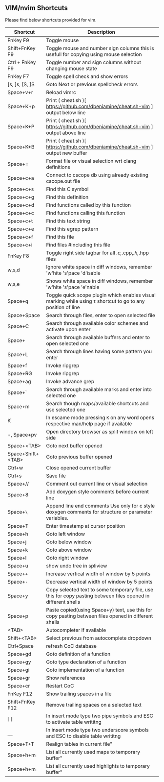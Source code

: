 ## VIM/nvim Shortcuts

Please find below shortcuts provided for vim.

| Shortcut            | Description                                                                                                   |
|---------------------|---------------------------------------------------------------------------------------------------------------|
| FnKey F9            | Toggle mouse
| Shift+FnKey F9      | Toggle mouse and number sign columns this is usefull for copying using mouse selection
| Ctrl + FnKey F9     | Toggle number and sign columns without changing mouse state
| FnKey F7            | Toggle spell check and show errors                                                                            |
| [s, ]s, [S, ]S      | Goto Next or previous spellcheck errors                                                                       |
| Space+v+r           | Reload vimrc                                                                                                  |
| Space+K+p           | Print ( cheat.sh )[ https://github.com/dbeniamine/cheat.sh-vim ] output below line                            |
| Space+K+P           | Print ( cheat.sh )[ https://github.com/dbeniamine/cheat.sh-vim ] output above line                            |
| Space+K+B           | Print ( cheat.sh )[ https://github.com/dbeniamine/cheat.sh-vim ] output new buffer                            |
| Space+=             | Format file or visual selection wrt clang definitions
| Space+c+a           | Connect to cscope db using already existing cscope.out file
| Space+c+s           | Find this C symbol
| Space+c+g           | Find this definition
| Space+c+d           | Find functions called by this function
| Space+c+c           | Find functions calling this function
| Space+c+t           | Find this text string
| Space+c+e           | Find this egrep pattern
| Space+c+f           | Find this file
| Space+c+i           | Find files #including this file
| FnKey F8            | Toggle right side tagbar for all *.c,*.cpp,*.h,*.hpp files                                                    |
| w,s,d               | Ignore white space in diff windows, remember 'w'hite 's'pace 'd'isable                                        |
| w,s,e               | Shows white space in diff windows, remember 'w'hite 's'pace 'e'nable                                          |
| Space+q             | Toggle quick scope plugin which enables visual marking while using `t` shortcut to go to any position of line |
| Space+Space         | Search through files, enter to open selected file                                                             |
| Space+C             | Search through available color schemes and activate upon enter                                                |
| Space+<ENTER>       | Search through available buffers and enter to open selected one                                               |
| Space+L             | Search through lines having some pattern you enter                                                            |
| Space+f             | Invoke ripgrep                                                                                                |
| Space+RG            | Invoke ripgrep                                                                                                |
| Space+ag            | Invoke advance grep                                                                                           |
| Space+\`            | Search through available marks and enter into selected one                                                    |
| Space+m             | Search though maps/available shortcuts and use selected one                                                   |
| K                   | In escame mode pressing `K` on any word opens respective man/help page if available                           |
| -, Space+pv         | Open directory browser as split window on left side                                                           |
| Space+\<TAB\>       | Goto next buffer opened                                                                                       |
| Space+Shift+\<TAB\> | Goto previous buffer opened                                                                                   |
| Ctrl+w              | Close opened current buffer                                                                                   |
| Ctrl+s              | Save file                                                                                                     |
| Space+//            | Comment out current line or visual selection                                                                  |
| Space+8             | Add doxygen style comments before current line                                                                |
| Space+`\`           | Append line end comments Use only for c style doxygen comments for structure or parameter variables.          |
| Space+T             | Enter timestamp at cursor position                                                                            |
| Space+h             | Goto left window                                                                                              |
| Space+j             | Goto below window                                                                                             |
| Space+k             | Goto above window                                                                                             |
| Space+l             | Goto right window                                                                                             |
| Space+u             | show undo tree in spliview                                                                                    |
| Space+`+`           | Increase vertical width of window by 5 points                                                                 |
| Space+`-`           | Decrease vertical width of window by 5 points                                                                 |
| Space+y             | Copy selected text to some temporary file, use this for copy pasting between files opened in different shells |
| Space+p             | Paste copied(using Space+y) text, use this for copy pasting between files opened in different shells          |
| \<TAB\>             | Autocompleter if available                                                                                    |
| Shift+\<TAB\>       | Select previous from autocomplete dropdown                                                                    |
| Ctrl+Space          | refresh CoC database                                                                                          |
| Space+gd            | Goto definition of a function                                                                                 |
| Space+gy            | Goto type declaration of a function                                                                           |
| Space+gi            | Goto implementation of a function                                                                             |
| Space+gr            | Show references                                                                                               |
| Space+cr            | Restart CoC                                                                                                   |
| FnKey F12           | Show trailing spaces in a file                                                                                |
| Shift+FnKey F12     | Remove trailing spaces on a selected text                                                                     |
| `\|\|`              | In insert mode type two pipe symbols and ESC to activate table writitng                                       |
| `__`                | In insert mode type two underscore symbols and ESC to disable table writitng                                  |
| Space+T+T           | Realign tables in current file"
| Space+h+m           | List all currently used maps to temporary buffer"
| Space+h+m           | List all currently used highlights to temporary buffer"
